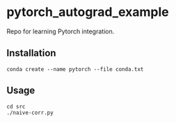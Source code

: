 # pytorch_autograd_example

Repo for learning Pytorch integration.

## Installation

`conda create --name pytorch --file conda.txt`


## Usage

```
cd src
./naive-corr.py
```
